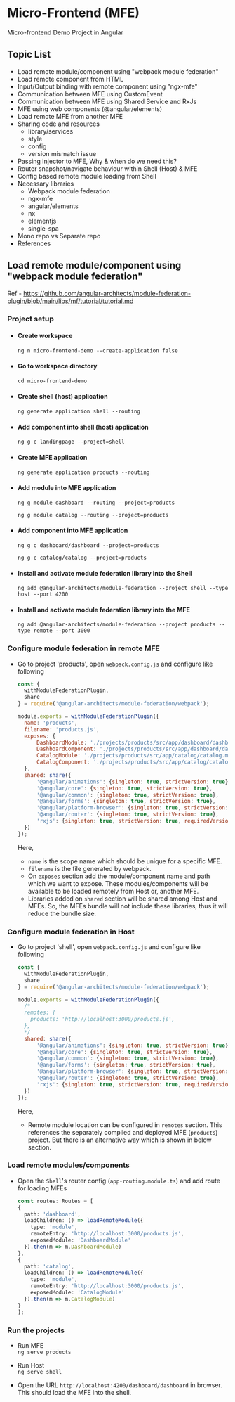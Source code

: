 # Micro-Frontend (MFE)
Micro-frontend Demo Project in Angular

## Topic List
- Load remote module/component using "webpack module federation"
- Load remote component from HTML
- Input/Output binding with remote component using "ngx-mfe"
- Communication between MFE using CustomEvent
- Communication between MFE using Shared Service and RxJs
- MFE using web components (@angular/elements)
- Load remote MFE from another MFE
- Sharing code and resources
  - library/services
  - style
  - config
  - version mismatch issue
- Passing Injector to MFE, Why & when do we need this? 
- Router snapshot/navigate behaviour within Shell (Host) & MFE
- Config based remote module loading from Shell
- Necessary libraries
  - Webpack module federation
  - ngx-mfe
  - angular/elements
  - nx
  - elementjs
  - single-spa
- Mono repo vs Separate repo
- References


## Load remote module/component using "webpack module federation"
Ref - https://github.com/angular-architects/module-federation-plugin/blob/main/libs/mf/tutorial/tutorial.md
### Project setup
- #### Create workspace
    `ng n micro-frontend-demo --create-application false`

- #### Go to workspace directory
    `cd micro-frontend-demo`

- #### Create shell (host) application
    `ng generate application shell --routing`

- #### Add component into shell (host) application
    `ng g c landingpage --project=shell`

- #### Create MFE application
    `ng generate application products --routing`

- #### Add module into MFE application
    `ng g module dashboard --routing --project=products`

    `ng g module catalog --routing --project=products`

- #### Add component into MFE application
    `ng g c dashboard/dashboard --project=products`

    `ng g c catalog/catalog --project=products`

- #### Install and activate module federation library into the Shell
    `ng add @angular-architects/module-federation --project shell --type host --port 4200`

- #### Install and activate module federation library into the MFE
    `ng add @angular-architects/module-federation --project products --type remote --port 3000`

### Configure module federation in remote MFE
- Go to project 'products', open `webpack.config.js` and configure like following
  
  ```js
  const { 
    withModuleFederationPlugin,
    share 
  } = require('@angular-architects/module-federation/webpack');

  module.exports = withModuleFederationPlugin({
    name: 'products',
    filename: 'products.js',
    exposes: {
        DashboardModule: './projects/products/src/app/dashboard/dashboard.module.ts',
        DashboardComponent: './projects/products/src/app/dashboard/dashboard/dashboard.component.ts',
        CatalogModule: './projects/products/src/app/catalog/catalog.module.ts',
        CatalogComponent: './projects/products/src/app/catalog/catalog/catalog.component.ts'
    },
    shared: share({
        '@angular/animations': {singleton: true, strictVersion: true},
        '@angular/core': {singleton: true, strictVersion: true},
        '@angular/common': {singleton: true, strictVersion: true},
        '@angular/forms': {singleton: true, strictVersion: true},
        '@angular/platform-browser': {singleton: true, strictVersion: true},
        '@angular/router': {singleton: true, strictVersion: true},
        'rxjs': {singleton: true, strictVersion: true, requiredVersion: false}
    })
  });
  ```

  Here,
  - `name` is the scope name which should be unique for a specific MFE.
  - `filename` is the file generated by webpack.
  - On `exposes` section add the module/component name and path which we want to expose. These modules/components will be available to be loaded remotely from Host or, another MFE. 
  - Libraries added on `shared` section will be shared among Host and MFEs. So, the MFEs bundle will not include these libraries, thus it will reduce the bundle size. 

  
### Configure module federation in Host
- Go to project 'shell', open `webpack.config.js` and configure like following
  
  ```js
  const { 
    withModuleFederationPlugin,
    share 
  } = require('@angular-architects/module-federation/webpack');

  module.exports = withModuleFederationPlugin({
    /*
    remotes: {
      products: 'http://localhost:3000/products.js',
    },
    */
    shared: share({
        '@angular/animations': {singleton: true, strictVersion: true},
        '@angular/core': {singleton: true, strictVersion: true},
        '@angular/common': {singleton: true, strictVersion: true},
        '@angular/forms': {singleton: true, strictVersion: true},
        '@angular/platform-browser': {singleton: true, strictVersion: true},
        '@angular/router': {singleton: true, strictVersion: true},
        'rxjs': {singleton: true, strictVersion: true, requiredVersion: false}
    })
  });
  ```

  Here, 
  - Remote module location can be configured in `remotes` section. This references the separately compiled and deployed MFE (`products`) project. But there is an alternative way which is shown in below section.

### Load remote modules/components
- Open the `Shell`'s router config (`app-routing.module.ts`) and add route for loading MFEs
  
  ```ts
  const routes: Routes = [
  {
    path: 'dashboard',
    loadChildren: () => loadRemoteModule({
      type: 'module',
      remoteEntry: 'http://localhost:3000/products.js',
      exposedModule: 'DashboardModule'
    }).then(m => m.DashboardModule)
  },
  {
    path: 'catalog',
    loadChildren: () => loadRemoteModule({
      type: 'module',
      remoteEntry: 'http://localhost:3000/products.js',
      exposedModule: 'CatalogModule'
    }).then(m => m.CatalogModule)
  }
  ];
  ```

### Run the projects
- Run MFE  
  `ng serve products`

- Run Host  
  `ng serve shell`

- Open the URL `http://localhost:4200/dashboard/dashboard` in browser. This should load the MFE into the shell. 